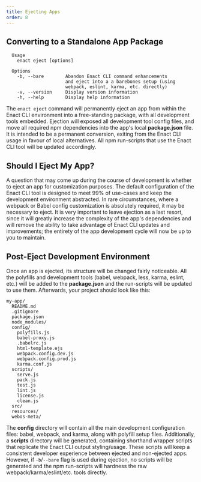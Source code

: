 ```yaml
---
title: Ejecting Apps
order: 8
---
```

## Converting to a Standalone App Package
```
  Usage
    enact eject [options]

  Options
    -b, --bare        Abandon Enact CLI command enhancements
                      and eject into a a barebones setup (using
                      webpack, eslint, karma, etc. directly)
    -v, --version     Display version information
    -h, --help        Display help information
```
The `enact eject` command will permanently eject an app from within the Enact CLI environment into a free-standing package, with all development tools embedded. Ejection will exposed all development tool config files, and move all required npm dependencies into the app's local **package.json** file. It is intended to be a permanent conversion, exiting from the Enact CLI usage in favour of local alternatives. All npm run-scripts that use the Enact CLI tool will be updated accordingly.

## Should I Eject My App?
A question that may come up during the course of development is whether to eject an app for customization purposes. The default configuration of the Enact CLI tool is designed to meet 99% of use-cases and keep the development environment abstracted. In rare circumstances, where a webpack or Babel config customization is absolutely required, it may be necessary to eject. It is very important to leave ejection as a last resort, since it will greatly increase the complexity of the app's dependencies and will remove the ability to take advantage of Enact CLI updates and improvements; the entirety of the app development cycle will now be up to you to maintain.

## Post-Eject Development Environment

Once an app is ejected, its structure will be changed fairly noticeable. All the polyfills and development tools (babel, webpack, less, karma, eslint, etc.) will be added to the **package.json** and the run-scripts will be updated to use them.  Afterwards, your project should look like this:
```
my-app/
  README.md
  .gitignore
  package.json
  node_modules/
  config/
    polyfills.js
    babel-proxy.js
    .babelrc.js
    html-template.ejs
    webpack.config.dev.js
    webpack.config.prod.js
    karma.conf.js
  scripts/
    serve.js
    pack.js
    test.js
    lint.js
    license.js
    clean.js
  src/
  resources/
  webos-meta/
```

The **config** directory will contain all the main development configuration files: babel, webpack, and karma, along with polyfill setup files. Additionally, a **scripts** directory will be generated, containing shorthand wrapper scripts that replicate the Enact CLI output styling/usage. These scripts will keep a consistent developer experience between ejected and non-ejected apps. However, if `-b`/`--bare` flag is used during ejection, no scripts will be generated and the npm run-scripts will hardness the raw webpack/karma/eslint/etc. tools directly.
